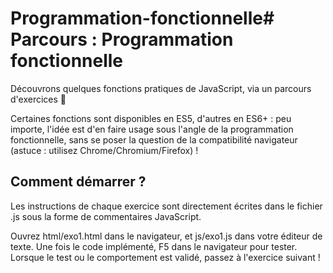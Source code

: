 # Programmation-fonctionnelle# Parcours : Programmation fonctionnelle

Découvrons quelques fonctions pratiques de JavaScript, via un parcours d'exercices :muscle:

Certaines fonctions sont disponibles en ES5, d'autres en ES6+ : peu importe, l'idée est d'en faire usage sous l'angle de la programmation fonctionnelle, sans se poser la question de la compatibilité navigateur (astuce : utilisez Chrome/Chromium/Firefox) !

## Comment démarrer ?

Les instructions de chaque exercice sont directement écrites dans le fichier .js sous la forme de commentaires JavaScript.

Ouvrez html/exo1.html dans le navigateur, et js/exo1.js dans votre éditeur de texte. Une fois le code implémenté, F5 dans le navigateur pour tester. Lorsque le test ou le comportement est validé, passez à l'exercice suivant !